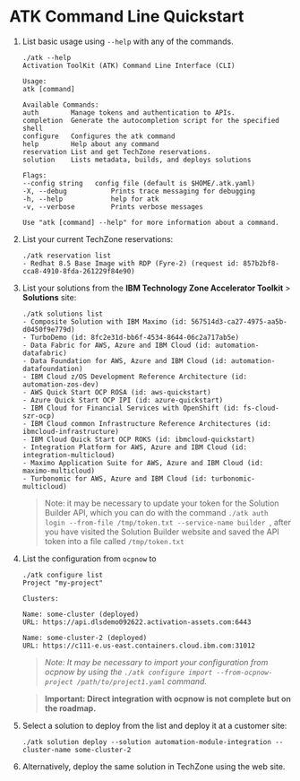 # ATK Command Line Quickstart

1. List basic usage using `--help` with any of the commands.

   ```
   ./atk --help
   Activation ToolKit (ATK) Command Line Interface (CLI)

   Usage:
   atk [command]

   Available Commands:
   auth        Manage tokens and authentication to APIs.
   completion  Generate the autocompletion script for the specified shell
   configure   Configures the atk command
   help        Help about any command
   reservation List and get TechZone reservations.
   solution    Lists metadata, builds, and deploys solutions

   Flags:
   --config string   config file (default is $HOME/.atk.yaml)
   -X, --debug           Prints trace messaging for debugging
   -h, --help            help for atk
   -v, --verbose         Prints verbose messages

   Use "atk [command] --help" for more information about a command.   
   ```

2. List your current TechZone reservations:

    ```
   ./atk reservation list
   - Redhat 8.5 Base Image with RDP (Fyre-2) (request id: 857b2bf8-cca8-4910-8fda-261229f84e90)
   ```

3. List your solutions from the **IBM Technology Zone Accelerator Toolkit** > **Solutions** site:

    ```
   ./atk solutions list
   - Composite Solution with IBM Maximo (id: 567514d3-ca27-4975-aa5b-d0450f9e779d)
   - TurboDemo (id: 8fc2e31d-bb6f-4534-8644-06c2a717ab5e)
   - Data Fabric for AWS, Azure and IBM Cloud (id: automation-datafabric)
   - Data Foundation for AWS, Azure and IBM Cloud (id: automation-datafoundation)
   - IBM Cloud z/OS Development Reference Architecture (id: automation-zos-dev)
   - AWS Quick Start OCP ROSA (id: aws-quickstart)
   - Azure Quick Start OCP IPI (id: azure-quickstart)
   - IBM Cloud for Financial Services with OpenShift (id: fs-cloud-szr-ocp)
   - IBM Cloud common Infrastructure Reference Architectures (id: ibmcloud-infrastructure)
   - IBM Cloud Quick Start OCP ROKS (id: ibmcloud-quickstart)
   - Integration Platform for AWS, Azure and IBM Cloud (id: integration-multicloud)
   - Maximo Application Suite for AWS, Azure and IBM Cloud (id: maximo-multicloud)
   - Turbonomic for AWS, Azure and IBM Cloud (id: turbonomic-multicloud)   
   ```
   
   > Note: it may be necessary to update your token for the Solution Builder API,
   > which you can do with the command `./atk auth login --from-file /tmp/token.txt --service-name builder `,
   > after you have visited the Solution Builder website and saved the API token into a file
   > called `/tmp/token.txt`

4. List the configuration from `ocpnow` to 

   ```
   ./atk configure list
   Project "my-project"

   Clusters:

   Name: some-cluster (deployed)
   URL: https://api.dlsdemo092622.activation-assets.com:6443

   Name: some-cluster-2 (deployed)
   URL: https://c111-e.us-east.containers.cloud.ibm.com:31012
   ```

   > *Note: It may be necessary to import your configuration from ocpnow by using
   > the `./atk configure import --from-ocpnow-project /path/to/project1.yaml`
   > command.*
   
   > **Important: Direct integration with ocpnow is not complete but on the
   > roadmap.**

5. Select a solution to deploy from the list and deploy it at a customer site:

   ```
   ./atk solution deploy --solution automation-module-integration --cluster-name some-cluster-2
   ```

6. Alternatively, deploy the same solution in TechZone using the web site.
